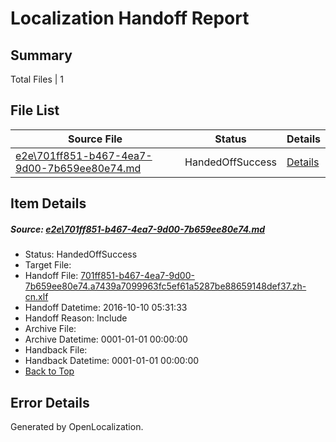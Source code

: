 # <a name='report-top'></a> Localization Handoff Report

## Summary
 Total Files | 1

## File List
 Source File | Status | Details 
 ----------- | ------ | ------- 
 [e2e\701ff851-b467-4ea7-9d00-7b659ee80e74.md](https://github.com/OpenLocalizationTestOrg/ol-test0/blob/cf16878dd4843e6379ad585ed4bf41e5b385af4c/e2e/701ff851-b467-4ea7-9d00-7b659ee80e74.md) | HandedOffSuccess | [Details](#0e233e4f7d474536a375e455f250d98d2186f45a1)

## Item Details
##### <a name='0e233e4f7d474536a375e455f250d98d2186f45a1'></a> Source: [e2e\701ff851-b467-4ea7-9d00-7b659ee80e74.md](https://github.com/OpenLocalizationTestOrg/ol-test0/blob/cf16878dd4843e6379ad585ed4bf41e5b385af4c/e2e/701ff851-b467-4ea7-9d00-7b659ee80e74.md)
* Status: HandedOffSuccess
* Target File: 
* Handoff File: [701ff851-b467-4ea7-9d00-7b659ee80e74.a7439a7099963fc5ef61a5287be88659148def37.zh-cn.xlf](https://github.com/OpenLocalizationTestOrg/ol-test0-handoff/blob/aa1b99d53bcbcafcf824b2d6bcb0a684ba117f8a/ol-handoff/OpenLocalizationTestOrg/ol-test0-zhcn/qimu/ht/701ff851-b467-4ea7-9d00-7b659ee80e74.a7439a7099963fc5ef61a5287be88659148def37.zh-cn.xlf)
* Handoff Datetime: 2016-10-10 05:31:33
* Handoff Reason: Include
* Archive File: 
* Archive Datetime: 0001-01-01 00:00:00
* Handback File: 
* Handback Datetime: 0001-01-01 00:00:00
* [Back to Top](#report-top)


## Error Details

Generated by OpenLocalization.
